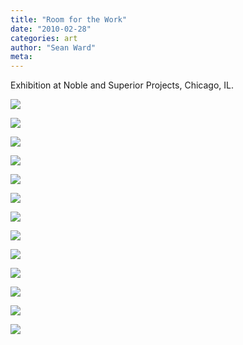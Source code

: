 ```yaml
---
title: "Room for the Work"
date: "2010-02-28"
categories: art
author: "Sean Ward"
meta:
---
```


Exhibition at Noble and Superior Projects, Chicago, IL.

![](/images/10-roomforthework-1.jpg)

![](/images/10-roomforthework-2.jpg)

![](/images/10-roomforthework-3.jpg)

![](/images/10-roomforthework-4.jpg)

![](/images/10-roomforthework-5.jpg)

![](/images/10-roomforthework-6.jpg)

![](/images/10-roomforthework-7.jpg)

![](/images/10-roomforthework-8.jpg)

![](/images/10-roomforthework-9.jpg)

![](/images/10-roomforthework-10.jpg)

![](/images/10-roomforthework-11.jpg)

![](/images/10-roomforthework-12.jpg)

![](/images/10-roomforthework-13.jpg)

